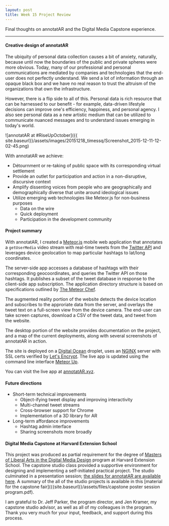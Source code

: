 ```yaml
---
layout: post
title: Week 15 Project Review
---
```


Final thoughts on annotatAR and the Digital Media Capstone experience.

-----

#### Creative design of annotatAR

The ubiquity of personal data collection causes a bit of anxiety, naturally, because until now the boundaries of the public and private spheres were more obvious. Today, many of our professional and personal communications are mediated by companies and technologies that the end-user does not perfectly understand. We send a lot of information through an opaque black box and we have no real reason to trust the altruism of the organizations that own the infrastructure.

However, there is a flip side to all of this. Personal data is rich resource that can be harnessed to our benefit - for example, data-driven lifestyle decisions can improve one's efficiency, happiness, and personal agency.  I also see personal data as a new artistic medium that can be utilized to communicate nuanced messages and to understand issues emerging in today's world.

![annotatAR at #RiseUpOctober]({{ site.baseurl}}/assets/images/20151218_timessq/Screenshot_2015-12-11-12-02-45.png)

With annotatAR we achieve:

- Détournment or re-taking of public space with its corresponding virtual settlement
- Provide an outlet for participation and action in a non-disruptive, discursive context
- Amplify dissenting voices from people who are geographically and demographically diverse that unite around ideological issues
- Utilize emerging web technologies like Meteor.js for non-business purposes
    - Data on the wire
    - Quick deployment
    - Participation in the development community 

#### Project summary

With annotatAR, I created a [Meteor.js](https://www.meteor.com/) mobile web application that annotates a `getUserMedia` video stream with real-time tweets from the [Twitter API](https://dev.twitter.com/overview/documentation) and leverages device geolocation to map particular hashtags to lat/long coordinates. 

The server-side app accesses a database of hashtags with their corresponding geocoordinates, and queries the Twitter API on those hashtags. It publishes a subset of the tweet database in response to the client-side app subscription. The application directory structure is based on specifications outlined by [The Meteor Chef](https://themeteorchef.com/snippets/organizing-your-meteor-project/).

The augmented reality portion of the website detects the device location and subscribes to the approriate data from the server, and overlays the tweet text on a full-screen view from the device camera. The end-user can take screen captures, download a CSV of the tweet data, and tweet from the website.

The desktop portion of the website provides documentation on the project, and a map of the current deployments, along with several screenshots of annotatAR in action.

The site is deployed on a [Digital Ocean](https://www.digitalocean.com/) droplet, uses an [NGINX](https://www.nginx.com/resources/wiki/) server with SSL certs verified by [Let's Encrypt](https://letsencrypt.org/). The live app is updated using the command line interface [Meteor Up](https://github.com/arunoda/meteor-up).

You can visit the live app at [annotatAR.xyz](https://annotatar.xyz).


#### Future directions

- Short-term technical improvements
  - Object-ifying tweet display and improving interactivity
  - Multi-channel tweet streams
  - Cross-browser support for Chrome
  - Implementation of a 3D library for AR
- Long-term affordance improvements
  - Hashtag admin interface
  - Sharing screenshots more broadly

#### Digital Media Capstone at Harvard Extension School

This project was produced as partial requirement for the degree of [Masters of Liberal Arts in the Digital Media Design](https://www.extension.harvard.edu/academics/graduate-degrees/digital-media-design-degree) program at Harvard Extension School. The capstone studio class provided a supportive environment for designing and implementing a self-initiated practical project. The studio culminated in a presentation session; [the slides for annotatAR are available here](http://slides.com/arebe/annotatarcap). A summary of the all of the studio projects is available in this [material for the capstone fair]({{site.baseurl}}/assets/files/capstone poster session program.pdf).

I am grateful to Dr. Jeff Parker, the program director, and Jen Kramer, my capstone studio advisor, as well as all of my colleagues in the program. Thank you very much for your input, feedback, and support during this process.

